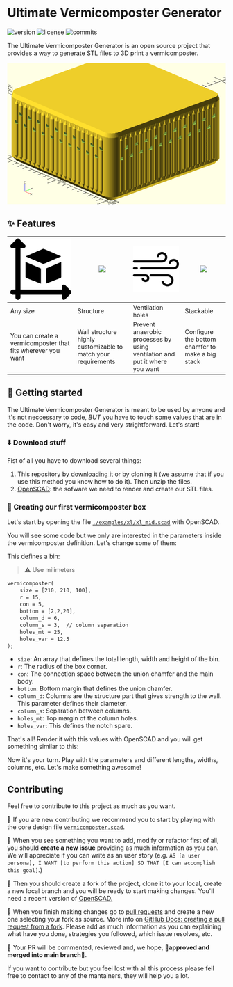 # Ultimate Vermicomposter Generator


![version](https://badgen.net/badge/version/v2.0.0?icon=github)
![license](https://badgen.net/github/license/RaulBejarano/Ultimate-Vermicomposter-Generator)
![commits](https://badgen.net/github/commits/RaulBejarano/Ultimate-Vermicomposter-Generator/main)



The Ultimate Vermicomposter Generator is an open source project that provides a way to generate STL files to 3D print a vermicomposter.

![vermicomposter](./img/preview.PNG)


## :sparkles: Features
| ![](./img/size.PNG)  | ![](./img/structure.PNG) | ![](./img/ventilation.PNG) | ![](./img/stackable.PNG)  |
|---|---|---|---|
|  Any size  |  Structure  | Ventilation holes | Stackable  |
|  You can create a vermicomposter that fits wherever you want  |  Wall structure highly customizable to match your requirements  | Prevent anaerobic processes by using ventilation and put it where you want | Configure the bottom chamfer to make a big stack |


## :muscle: Getting started

The Ultimate Vermicomposter Generator is meant to be used by anyone and it's not neccessary to code, *BUT* you have to touch some values that are in the code. Don't worry, it's easy and very strightforward. Let's start!

### :arrow_down: Download stuff
Fist of all you have to download several things:

1. This repository [by downloading it](https://github.com/RaulBejarano/Ultimate-Vermicomposter-Generator/archive/refs/heads/main.zip) or by cloning it (we assume that if you use this method you know how to do it). Then unzip the files.
2. [OpenSCAD](https://openscad.org/downloads.html): the sofware we need to render and create our STL files.


### :hammer: Creating our first vermicomposter box

Let's start by opening the file [`./examples/xl/xl_mid.scad`](./examples/xl/xl_mid.scad) with OpenSCAD.

You will see some code but we only are interested in the parameters inside the vermicomposter definition. Let's change some of them:
  
This defines a bin:
> :warning: Use milimeters
```
vermicomposter(
    size = [210, 210, 100],
    r = 15,
    con = 5,
    bottom = [2,2,20],
    column_d = 6,
    column_s = 3,  // column separation
    holes_mt = 25,
    holes_var = 12.5
);
```

- `size`: An array that defines the total length, width and height of the bin.
- `r`: The radius of the box corner.
- `con`: The connection space between the union chamfer and the main body.
- `bottom`: Bottom margin that defines the union chamfer.
- `column_d`: Columns are the structure part that gives strength to the wall. This parameter defines their diameter.
- `column_s`: Separation between columns.
- `holes_mt`: Top margin of the column holes.
- `holes_var`: This defines the notch spare.

That's all! Render it with this values with OpenSCAD and you will get something similar to this:

Now it's your turn. Play with the parameters and different lengths, widths, columns, etc. Let's make something awesome!


## Contributing

Feel free to contribute to this project as much as you want.

:children_crossing: If you are new contributing we recommend you to start by playing with the core design file [`vermicomposter.scad`](./vermicomposter.scad).

:memo: When you see something you want to add, modify or refactor first of all, you should **create a new issue** providing as much information as you can. We will appreciate if you can write as an user story (e.g. `AS [a user persona], I WANT [to perform this action] SO THAT [I can accomplish this goal]`.) 

:twisted_rightwards_arrows: Then you should create a fork of the project, clone it to your local, create a new local branch and you will be ready to start making changes. You'll need a recent version of [OpenSCAD.](https://openscad.org/)

:rocket: When you finish making changes go to [pull requests](https://github.com/RaulBejarano/Ultimate-Vermicomposter-Generator/pulls) and create a new one selecting your fork as source. More info on [GitHub Docs: creating a pull request from a fork](https://docs.github.com/es/pull-requests/collaborating-with-pull-requests/proposing-changes-to-your-work-with-pull-requests/creating-a-pull-request-from-a-fork). Please add as much information as you can explaining what have you done, strategies you followed, which issue resolves, etc.

:speech_balloon: Your PR will be commented, reviewed and, we hope, :tada:**approved and merged into main branch**:tada:.

If you want to contribute but you feel lost with all this process please fell free to contact to any of the mantainers, they will help you a lot.

